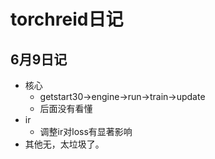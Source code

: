 # torchreid日记

## 6月9日记

+ 核心
  + getstart30->engine->run->train->update
  + 后面没有看懂
+ ir 
  + 调整ir对loss有显著影响
+ 其他无，太垃圾了。